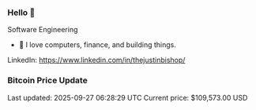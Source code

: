 ### Hello 🤙  

Software Engineering

- 🔭 I love computers, finance, and building things.
  
LinkedIn: https://www.linkedin.com/in/thejustinbishop/  

























































































































































































































































































































































































































































































































































































































































































































































































































































































































































































































































































































































### Bitcoin Price Update
Last updated: 2025-09-27 06:28:29 UTC
Current price: $109,573.00 USD
